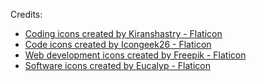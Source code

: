 Credits:

- <a href="https://www.flaticon.com/free-icons/coding" title="coding icons">Coding icons created by Kiranshastry - Flaticon</a>
- <a href="https://www.flaticon.com/free-icons/code" title="code icons">Code icons created by Icongeek26 - Flaticon</a>
- <a href="https://www.flaticon.com/free-icons/web-development" title="web development icons">Web development icons created by Freepik - Flaticon</a>
- <a href="https://www.flaticon.com/free-icons/software" title="software icons">Software icons created by Eucalyp - Flaticon</a>